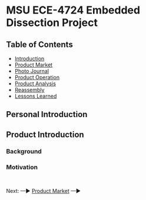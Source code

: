 # MSU ECE-4724 Embedded Dissection Project 

## Table of Contents

* [Introduction](#personal-introduction)
* [Product Market](./html/market.md)
* [Photo Journal](./html/journal.md)
* [Product Operation](./html/operation.md)
* [Product Analysis](./html/analysis.md)
* [Reassembly](./html/reassembly.md)
* [Lessons Learned](./html/learned.md)

## Personal Introduction



## Product Introduction



### Background



### Motivation


##

<br> Next: —► [Product Market](./html/market.md) —►

##